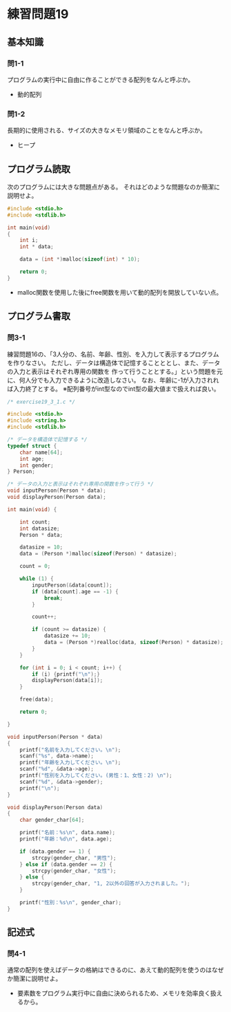 # 練習問題19

## 基本知識

### 問1-1

プログラムの実行中に自由に作ることができる配列をなんと呼ぶか。

- 動的配列

### 問1-2

長期的に使用される、サイズの大きなメモリ領域のことをなんと呼ぶか。

- ヒープ

## プログラム読取

次のプログラムには大きな問題点がある。
それはどのような問題なのか簡潔に説明せよ。

```c
#include <stdio.h>
#include <stdlib.h>

int main(void)
{
    int i;
    int * data;

    data = (int *)malloc(sizeof(int) * 10);

    return 0;
}
```

- malloc関数を使用した後にfree関数を用いて動的配列を開放していない点。

## プログラム書取

### 問3-1

練習問題16の、「3人分の、名前、年齢、性別、を入力して表示するプログラムを作りなさい。
ただし、データは構造体で記憶することととし、また、データの入力と表示はそれぞれ専用の関数を
作って行うこととする。」という問題を元に、何人分でも入力できるように改造しなさい。
なお、年齢に-1が入力されれば入力終了とする。
※配列番号がint型なのでint型の最大値まで扱えれば良い。

```c
/* exercise19_3_1.c */

#include <stdio.h>
#include <string.h>
#include <stdlib.h>

/* データを構造体で記憶する */
typedef struct {
    char name[64];
    int age;
    int gender;
} Person;

/* データの入力と表示はそれぞれ専用の関数を作って行う */
void inputPerson(Person * data);
void displayPerson(Person data);

int main(void) {

    int count;
    int datasize;
    Person * data;

    datasize = 10;
    data = (Person *)malloc(sizeof(Person) * datasize);

    count = 0;

    while (1) {
        inputPerson(&data[count]);
        if (data[count].age == -1) {
            break;
        }

        count++;

        if (count >= datasize) {
            datasize += 10;
            data = (Person *)realloc(data, sizeof(Person) * datasize);
        }
    }

    for (int i = 0; i < count; i++) {
        if (i) {printf("\n");}
        displayPerson(data[i]);
    }

    free(data);

    return 0;

}

void inputPerson(Person * data)
{
    printf("名前を入力してください。\n");
    scanf("%s", data->name);
    printf("年齢を入力してください。\n");
    scanf("%d", &data->age);
    printf("性別を入力してください。(男性：1、女性：2) \n");
    scanf("%d", &data->gender);
    printf("\n");
}

void displayPerson(Person data)
{
    char gender_char[64];

    printf("名前：%s\n", data.name);
    printf("年齢：%d\n", data.age);

    if (data.gender == 1) {
        strcpy(gender_char, "男性");
    } else if (data.gender == 2) {
        strcpy(gender_char, "女性");
    } else {
        strcpy(gender_char, "1, 2以外の回答が入力されました。");
    }

    printf("性別：%s\n", gender_char);
}

```

## 記述式

### 問4-1

通常の配列を使えばデータの格納はできるのに、あえて動的配列を使うのはなぜか簡潔に説明せよ。

- 要素数をプログラム実行中に自由に決められるため、メモリを効率良く扱えるから。

